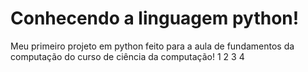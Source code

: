 # Conhecendo a linguagem python!
Meu primeiro projeto em python feito para a aula de fundamentos da computação do curso de ciência da computação!
1
2
3
4
